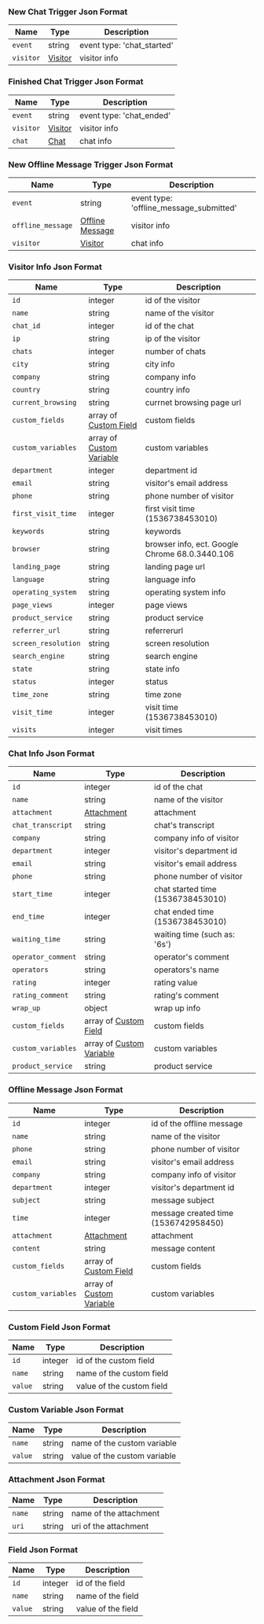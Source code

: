   ### New Chat Trigger Json Format
  | Name | Type | Description |    
  | - | - | - | 
  | `event` | string | event type: 'chat_started' |
  | `visitor` | [Visitor](#visitor-info-json-format) | visitor info |
 
  ### Finished Chat Trigger Json Format
  | Name | Type | Description |    
  | - | - | - | 
  | `event` | string | event type: 'chat_ended' |
  | `visitor` | [Visitor](#visitor-info-json-format) | visitor info |
  | `chat` | [Chat](#chat-info-json-format) | chat info |
  
   ### New Offline Message Trigger Json Format
  | Name | Type | Description |    
  | - | - | - | 
  | `event` | string | event type: 'offline_message_submitted' |
  | `offline_message` | [Offline Message](#offline-message-json-format) | visitor info |
  | `visitor` | [Visitor](#visitor-info-json-format) | chat info |
 
  ### Visitor Info Json Format
  | Name | Type | Description |    
  | - | - | - | 
  | `id` | integer | id of the visitor |
  | `name` | string | name of the visitor |
  | `chat_id` | integer | id of the chat |
  | `ip` | string | ip of the visitor |
  | `chats` | integer | number of chats |
  | `city` | string | city info |
  | `company` | string | company info |
  | `country` | string | country info |
  | `current_browsing` | string | currnet browsing page url |
  | `custom_fields` | array of [Custom Field](#custom-field-json-format) | custom fields |
  | `custom_variables` | array of [Custom Variable](#custom-variable-json-format) | custom variables |
  | `department` | integer | department id |
  | `email` | string | visitor's email address |
  | `phone` | string | phone number of visitor |
  | `first_visit_time` | integer | first visit time (1536738453010) |
  | `keywords` | string | keywords |
  | `browser` | string | browser info, ect.  Google Chrome 68.0.3440.106 |
  | `landing_page` | string | landing page url |
  | `language` | string | language info |
  | `operating_system` | string | operating system info |
  | `page_views` | integer | page views |
  | `product_service` | string | product service |
  | `referrer_url` | string | referrerurl |
  | `screen_resolution` | string | screen resolution |
  | `search_engine` | string | search engine |
  | `state` | string | state info |
  | `status` | integer | status |
  | `time_zone` | string | time zone |
  | `visit_time` | integer | visit time (1536738453010)|
  | `visits` | integer | visit times|
  
  ### Chat Info Json Format
  | Name | Type | Description |    
  | - | - | - | 
  | `id` | integer | id of the chat |
  | `name` | string | name of the visitor |
  | `attachment` | [Attachment](#attachment-json-format) | attachment |
  | `chat_transcript` | string | chat's transcript |
  | `company` | string | company info of visitor |
  | `department` | integer | visitor's department id |
  | `email` | string | visitor's email address |
  | `phone` | string | phone number of visitor |
  | `start_time` | integer | chat started time (1536738453010) |
  | `end_time` | integer | chat ended time (1536738453010) |
  | `waiting_time` | string | waiting time (such as: '6s') |
  | `operator_comment` | string | operator's comment |
  | `operators` | string | operators's name |
  | `rating` | integer | rating value |
  | `rating_comment` | string | rating's comment |
  | `wrap_up` | object | wrap up info |
  | `custom_fields` | array of [Custom Field](#custom-field-json-format) | custom fields |
  | `custom_variables` | array of [Custom Variable](#custom-variable-json-format) | custom variables |
  | `product_service` | string | product service |


   ### Offline Message Json Format
  | Name | Type | Description |    
  | - | - | - | 
  | `id` | integer | id of the offline message |
  | `name` | string | name of the visitor |
  | `phone` | string | phone number of visitor |
  | `email` | string | visitor's email address |
  | `company` | string | company info of visitor |
  | `department` | integer | visitor's department id |
  | `subject` | string | message subject |
  | `time` | integer | message created time (1536742958450) |        
  | `attachment` | [Attachment](#attachment-json-format) | attachment |
  | `content` | string | message content |
  | `custom_fields` | array of [Custom Field](#custom-field-json-format) | custom fields |
  | `custom_variables` | array of [Custom Variable](#custom-variable-json-format) | custom variables |
  
  ### Custom Field Json Format
  | Name | Type | Description |    
  | - | - | - | 
  | `id` | integer | id of the custom field |
  | `name` | string | name of the custom field |
  | `value` | string | value of the custom field|
  
   ### Custom Variable Json Format
  | Name | Type | Description |    
  | - | - | - | 
  | `name` | string | name of the custom variable |
  | `value` | string | value of the custom variable|
  
  ### Attachment Json Format
  | Name | Type | Description |    
  | - | - | - | 
  | `name` | string | name of the attachment |
  | `uri` | string | uri of the attachment|
  
  ### Field Json Format
  | Name | Type | Description |    
  | - | - | - | 
  | `id` | integer | id of the field |
  | `name` | string | name of the field |
  | `value` | string | value of the field|

